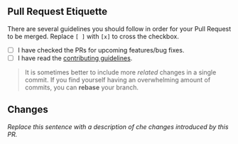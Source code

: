 [contributing]: https://github.com/SparklingComet/TradeShop/blob/master/.github/CONTRIBUTING.md

## Pull Request Etiquette

There are several guidelines you should follow in order for your Pull Request to be merged.
Replace `[ ]` with `[x]` to cross the checkbox.

- [ ] I have checked the PRs for upcoming features/bug fixes.
- [ ] I have read the [contributing guidelines][contributing].

> It is sometimes better to include more _related_ changes in a single commit. 
  If you find yourself having an overwhelming amount of commits, you
  can **rebase** your branch.

## Changes

_Replace this sentence with a description of che changes introduced by this PR._


